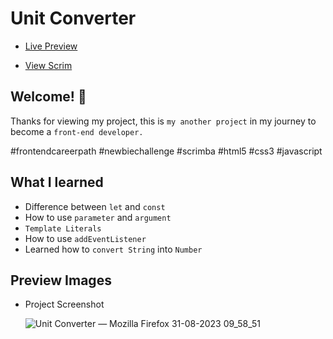 # Unit Converter

- <a href="https://asarahmed.github.io/Unit-Converter/">Live Preview</a>

- <a href="https://scrimba.com/scrim/c2bw8QsN">View Scrim</a>

## Welcome! 👋

Thanks for viewing my project, this is `my another project` in my journey to become a `front-end developer.`

#frontendcareerpath #newbiechallenge #scrimba #html5 #css3 #javascript

## What I learned

- Difference between `let` and `const`
- How to use `parameter` and `argument`
- `Template Literals`
- How to use `addEventListener`
- Learned how to `convert String` into `Number`

## Preview Images

- Project Screenshot

  ![Unit Converter — Mozilla Firefox 31-08-2023 09_58_51](https://github.com/MrSandeepSharma/Unit-Converter/assets/142038020/0e5f1651-98bf-4707-be7b-88f8f8ca7f7a)
